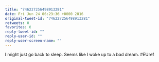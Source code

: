 ```yaml
---
title: "746227256498913281"
date: Fri Jun 24 06:23:36 +0000 2016
original-tweet-id: "746227256498913281"
retweets: 0
favorites: 0
reply-tweet-id: ""
reply-user-id: ""
reply-user-screen-name: ""
---
```

I might just go back to sleep. Seems like I woke up to a bad dream. #EUref
